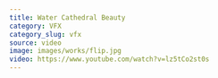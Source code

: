 ```yaml
---
title: Water Cathedral Beauty
category: VFX
category_slug: vfx
source: video
image: images/works/flip.jpg
video: https://www.youtube.com/watch?v=lz5tCo2st0s
---
```


